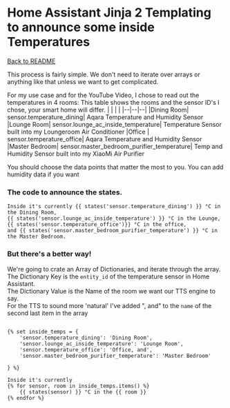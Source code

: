 # Home Assistant Jinja 2 Templating to announce some inside Temperatures

[Back to README](./README.md)  


This process is fairly simple. We don't need to iterate over arrays or anything like that unless we want to get complicated.


For my use case and for the YouTube Video, I chose to read out the temperatures in 4 rooms:
This table shows the rooms and the sensor ID's I chose, your smart home will differ.
|  |  |  |
|--|--|--|
|Dining Room| sensor.temperature_dining| Aqara Temperature and Humidity Sensor
|Lounge Room| sensor.lounge_ac_inside_temperature| Temperature Sensor built into my Loungeroom Air Conditioner
|Office | sensor.temperature_office| Aqara Temperature and Humidity Sensor
|Master Bedroom| sensor.master_bedroom_purifier_temperature| Temp and Humidity Sensor built into my XiaoMi Air Purifier

You should choose the data points that matter the most to you.
You can add humidity data if you want

### The code to announce the states.
```jinja
Inside it's currently {{ states('sensor.temperature_dining') }} °C in the Dining Room, 
{{ states('sensor.lounge_ac_inside_temperature') }} °C in the Lounge, 
{{ states('sensor.temperature_office')}} °C in the office,
and {{ states('sensor.master_bedroom_purifier_temperature') }} °C in the Master Bedroom.
```

### But there's a better way!
We're going to crate an Array of Dictionaries, and iterate through the array.  
The Dictionary Key is the `entity_id` of the temperature sensor in Home Assistant.  
The Dictionary Value is the Name of the room we want our TTS engine to say.  
For the TTS to sound more 'natural' I've added ", and" to the `name` of the second last item in the array  

```jinja

{% set inside_temps = { 
    'sensor.temperature_dining': 'Dining Room',
    'sensor.lounge_ac_inside_temperature': 'Lounge Room',
    'sensor.temperature_office': 'Office, and',
    'sensor.master_bedroom_purifier_temperature': 'Master Bedroom'

} %}

Inside it's currently 
{% for sensor, room in inside_temps.items() %}
    {{ states(sensor) }} °C in the {{ room }}
{% endfor %}
```
